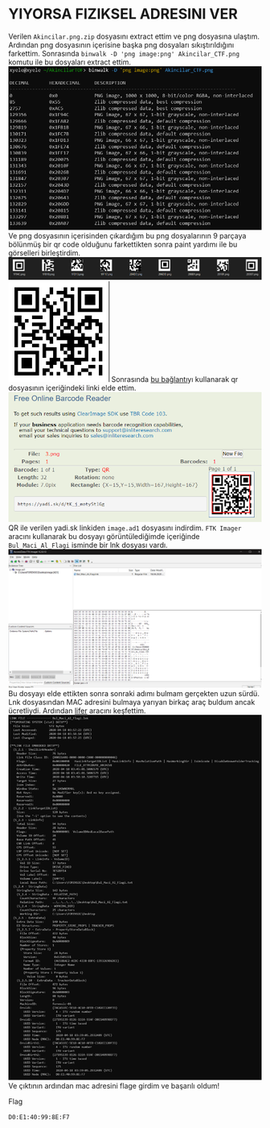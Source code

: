 # YIYORSA FIZIKSEL ADRESINI VER
Verilen `Akincilar.png.zip` dosyasını extract ettim ve png dosyasına ulaştım. Ardından png dosyasının içerisine başka png dosyaları sıkıştırıldığını farkettim. Sonrasında `binwalk -D 'png image:png' Akincilar_CTF.png` komutu ile bu dosyaları extract ettim.
![](1.png)
Ve png dosyasının içerisinden çıkardığım bu png dosyalarının 9 parçaya bölünmüş bir qr code olduğunu farkettikten sonra paint yardımı ile bu görselleri birleştirdim.
![](2.png)
![](3.png)
Sonrasında [bu bağlantı](https://online-barcode-reader.inliteresearch.com/)yı kullanarak qr dosyasının içeriğindeki linki elde ettim.
![](4.png)
QR ile verilen yadi.sk linkiden `image.ad1` dosyasını indirdim. `FTK Imager` aracını kullanarak bu dosyayı görüntülediğimde içeriğinde `Bul_Maci_Al_Flagi` isminde bir lnk dosyası vardı.
![](5.png)
Bu dosyayı elde ettikten sonra sonraki adımı bulmam gerçekten uzun sürdü. Lnk dosyasından MAC adresini bulmaya yarıyan birkaç araç buldum ancak ücretliydi. Ardından [lifer](https://github.com/Paul-Tew/lifer) aracını keşfettim.
![](6.png)
Ve çıktının ardından mac adresini flage girdim ve başarılı oldum!

Flag
```
D0:E1:40:99:8E:F7
```